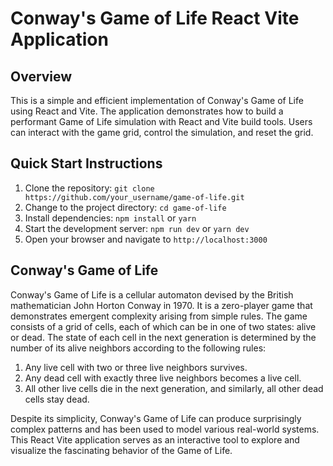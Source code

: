 # Conway's Game of Life React Vite Application

## Overview

This is a simple and efficient implementation of Conway's Game of Life using React and Vite. The application demonstrates how to build a performant Game of Life simulation with React and Vite build tools. Users can interact with the game grid, control the simulation, and reset the grid.

## Quick Start Instructions

1. Clone the repository: `git clone https://github.com/your_username/game-of-life.git`
2. Change to the project directory: `cd game-of-life`
3. Install dependencies: `npm install` or `yarn`
4. Start the development server: `npm run dev` or `yarn dev`
5. Open your browser and navigate to `http://localhost:3000`

## Conway's Game of Life

Conway's Game of Life is a cellular automaton devised by the British mathematician John Horton Conway in 1970. It is a zero-player game that demonstrates emergent complexity arising from simple rules. The game consists of a grid of cells, each of which can be in one of two states: alive or dead. The state of each cell in the next generation is determined by the number of its alive neighbors according to the following rules:

1. Any live cell with two or three live neighbors survives.
2. Any dead cell with exactly three live neighbors becomes a live cell.
3. All other live cells die in the next generation, and similarly, all other dead cells stay dead.

Despite its simplicity, Conway's Game of Life can produce surprisingly complex patterns and has been used to model various real-world systems. This React Vite application serves as an interactive tool to explore and visualize the fascinating behavior of the Game of Life.
